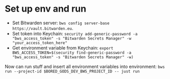 # Set up env and run

- Set Bitwarden server: `bws config server-base https://vault.bitwarden.eu`.
- Set token into Keychain: `security add-generic-password -a "bws_access_token" -s "Bitwarden Secrets Manager" -w "your_access_token_here"`
- Get environment variable from Keychain: `export BWS_ACCESS_TOKEN=$(security find-generic-password -a "bws_access_token" -s "Bitwarden Secrets Manager" -w)`

Now can run stuff and insert all environment variables into environment: `bws run --project-id $BORED_GODS_DEV_BWS_PROJECT_ID -- just run`
